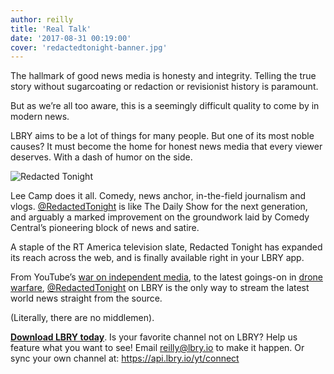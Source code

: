 ```yaml
---
author: reilly
title: 'Real Talk'
date: '2017-08-31 00:19:00'
cover: 'redactedtonight-banner.jpg'
---
```

The hallmark of good news media is honesty and integrity. Telling the true story without sugarcoating or redaction or revisionist history is paramount.

But as we’re all too aware, this is a seemingly difficult quality to come by in modern news.

LBRY aims to be a lot of things for many people. But one of its most noble causes? It must become the home for honest news media that every viewer deserves. With a dash of humor on the side.

![Redacted Tonight](/img/news/redactedtonight-inline.jpeg)

Lee Camp does it all. Comedy, news anchor, in-the-field journalism and vlogs. [@RedactedTonight](https://open.lbry.io/%40RedactedTonight) is like The Daily Show for the next generation, and arguably a marked improvement on the groundwork laid by Comedy Central’s pioneering block of news and satire.

A staple of the RT America television slate, Redacted Tonight has expanded its reach across the web, and is finally available right in your LBRY app.

From YouTube’s [war on independent media](https://open.lbry.io/rt-PgmzvCCXlBI), to the latest goings-on in [drone warfare](https://open.lbry.io/rt-GAyxoBFXOTQ), [@RedactedTonight](https://open.lbry.io/%40RedactedTonight) on LBRY is the only way to stream the latest world news straight from the source.

(Literally, there are no middlemen).

**[Download LBRY today](https://lbry.io/get)**. Is your favorite channel not on LBRY? Help us feature what you want to see! Email reilly@lbry.io to make it happen. Or sync your own channel at: https://api.lbry.io/yt/connect
